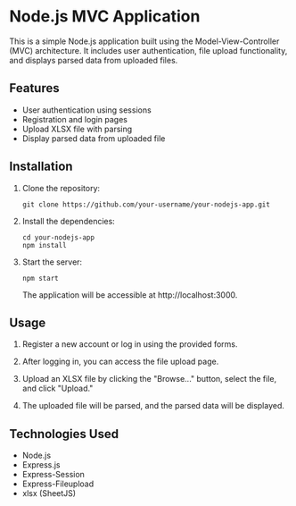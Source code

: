 
# Node.js MVC Application

This is a simple Node.js application built using the Model-View-Controller (MVC) architecture. It includes user authentication, file upload functionality, and displays parsed data from uploaded files.

## Features

- User authentication using sessions
- Registration and login pages
- Upload XLSX file with parsing
- Display parsed data from uploaded file

## Installation

1. Clone the repository:

   ```
   git clone https://github.com/your-username/your-nodejs-app.git
   ```

2. Install the dependencies:

   ```
   cd your-nodejs-app
   npm install
   ```

3. Start the server:

   ```
   npm start
   ```

   The application will be accessible at http://localhost:3000.

## Usage

1. Register a new account or log in using the provided forms.

2. After logging in, you can access the file upload page.

3. Upload an XLSX file by clicking the "Browse..." button, select the file, and click "Upload."

4. The uploaded file will be parsed, and the parsed data will be displayed.

## Technologies Used

- Node.js
- Express.js
- Express-Session
- Express-Fileupload
- xlsx (SheetJS)

